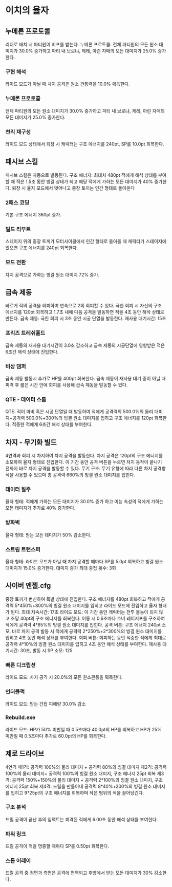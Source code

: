 # 이치의 율자

## 누메론 프로토콜

리더로 배치 시 파티원이 버프를 받는다.
누메론 프로토콜: 전체 파티원의 모든 원소 대미지가 30.0% 증가하고 파티 내 브로냐, 제레, 아린 자매의 모든 대미지가 25.0% 증가한다.

### 구현 해석

라이드 모드가 아닐 때 차지 공격은 원소 관통력을 10.0% 획득한다.

### 누메론 프로토콜

전체 파티원의 모든 원소 대미지가 30.0% 증가하고 파티 내 브로냐, 제레, 아린 자매의 모든 대미지가 25.0% 증가한다.

### 천리 재구성

라이드 모드 상태에서 퇴장 시 캐릭터는 구조 에너지를 240pt, SP를 10.0pt 회복한다.

## 패시브 스킬

패시브 스킬은 자동으로 발동된다.
구조 에너지: 최대치 480pt
적에게 해석 상태를 부여할 때 적은 1.5초 동안 빙결 상태가 되고 해당 적에게 가하는 모든 대미지가 40% 증가한다.
퇴장 시 율자 모드에서 벗어나고 중장 토끼는 인간 형태로 돌아온다

### 2패스 코딩

기본 구조 에너지 360pt 증가.

### 빌드 리부트

스테이지 위의 중장 토끼가 모터사이클에서 인간 형태로 돌아올 때 캐릭터가 스테이지에 있으면 구조 에너지를 240pt 회복한다.

### 모드 전환

차지 공격으로 가하는 빙결 원소 대미지 72% 증가.

## 급속 제동

빠르게 적의 공격을 회피하며 연속으로 2회 회피할 수 있다.
극한 회피 시 자신의 구조 에너지를 120pt 회복하고 1.7초 내에 다음 공격을 발동하면 적을 4초 동안 해석 상태로 만든다.
급속 제동: 극한 회피 시 3초 동안 시공 단열을 발동한다. 재사용 대기시간: 15초

### 프리즈 트레쉬홀드

급속 제동의 재사용 대기시간이 3.0초 감소하고 급속 제동의 시공단열에 영향받은 적은 6초간 해석 상태에 진입한다.

### 비상 댐퍼

급속 제동 발동시 추가로 HP를 400pt 회복한다. 급속 제동이 재사용 대기 중이 아닐 때 피격 후 짧은 시간 안에 회피를 사용해 급속 제동을 발동할 수 있다.

### QTE - 데이터 스톰

QTE: 적이 마비 혹은 시공 단열일 때 발동하여 적에게 공격력의 500.0%의 물리 대미지+공격력 500.0%+300%의 빙결 원소 대미지를 입히고 구조 에너지를 120pt 회복한다. 적중한 적에게 6초간 해석 상태를 부여한다.

## 차지 - 무기화 빌드

4연격과 회피 시 차지하여 차지 공격을 발동한다.
차지 공격은 120pt의 구조 에너지를 소모하여 율자 형태로 진입한다. 이 기간 동안 공격 버튼을 누르면 차지 동작이 끝나기 전까지 바로 차지 공격을 발동할 수 있다.
무기 구조: 무기 유형에 따라 다른 차지 공격방식을 사용할 수 있으며 총 공격력 660%의 빙결 원소 대미지를 입힌다.

### 데이터 질주

율자 형태: 적에게 가하는 모든 대미지가 30.0% 증가 하고 이능 속성의 적에게 가하는 모든 데미지가 추가로 40% 증가한다.

### 방화벽

율자 형태: 받는 모든 데미지가 50% 감소한다.

### 스트림 트랜스퍼

율자 형태: 라이드 모드가 아닐 때 차지 공격할 때마다 SP를 5.0pt 회복하고 빙결 원소 대미지가 15.0% 증가한다. 대미지 증가 최대 중첩 횟수: 3회

## 사이버 엔젤.cfg

중장 토끼가 변신하여 폭발 상태에 진입한다.
구조 에너지를 480pt 회복하고 적에게 공격력 5\*450%+800%의 빙결 원소 대미지를 입히고 라이드 모드에 진입하고 율자 형태가 된다. 최대 지속시간: 17초
라이드 모드: 이 기간 동안 캐릭터는 전투 불능이 되지 않고 초당 40pt의 구조 에너지를 회복한다. 이동 시 0.6초마다 호버 레이저포를 구조하여 적에게 공격력 4\*65%의 빙결 원소 대미지를 입힌다.
공격 버튼: 구조 에너지 240pt 소모, 바로 차지 공격 발동 시 적에게 공격력 2\*250%+2\*300%의 빙결 원소 대미지를 입히고 4초 동안 해석 상태를 부여한다.
회피 버튼: 회피하는 동안 적중한 적에게 최대로 공격력 4\*10%의 빙결 원소 대미지를 입히고 4초 동안 해석 상태를 부여한다.
재사용 대기시간: 30초, 발동 시 SP 소모: 125

### 빠른 디크립션

라이드 모드: 차지 공격 시 20.0%의 모든 원소관통을 획득한다.

### 언더클럭

라이드 모드: 받는 간접 피해량 30.0% 감소

### Rebuild.exe

라이드 모드: HP가 50% 미만일 때 0.5초마다 40.0pt의 HP를 회복하고 HP가 25% 미만일 때 0.5초마다 추가로 60.0pt의 HP를 회복한다.

## 제로 드라이브

4연격
제1격: 공격력 100%의 물리 대미지 + 공격력 80%의 빙결 대미지
제2격: 공격력 100%의 물리 대미지+ 공격력 100%의 빙결 원소 대미지,
구조 에너지 25pt 회복
제3격: 공격력 150%+150%의 물리 대미지 + 공격력 2\*100%의 빙결 원소 대미지,
구조 에너지 25pt 회복
제4격: 드릴을 만들어내 공격력 8\*40%+200%의 빙결 원소 대미지를 입히고
9\*25pt의 구조 에너지를 회복하며 작은 범위의 적을 끌어당긴다.

### 구조 분석

드릴 공격이 끝난 후의 임팩트는 피격된 적에게 6.00초 동안 해석 상태를 부여한다.

### 파워 링크

드릴 공격이 적을 명중할 때마다 SP를 0.50pt 회복한다.

### 스톱 어레이

드릴 공격 중 정면과 측면은 공격에 면역되고 후방에서 받는 모든 대미지가 30% 감소한다.
